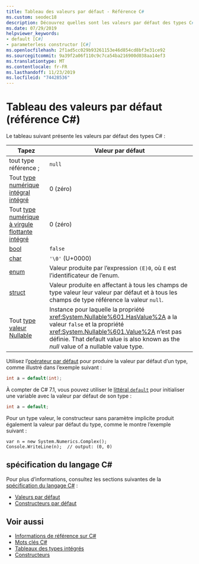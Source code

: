 ```yaml
---
title: Tableau des valeurs par défaut - Référence C#
ms.custom: seodec18
description: Découvrez quelles sont les valeurs par défaut des types C#.
ms.date: 07/29/2019
helpviewer_keywords:
- default [C#]
- parameterless constructor [C#]
ms.openlocfilehash: 2f1ad5cc029b93261153e46d854cd8bf3e31ce92
ms.sourcegitcommit: 9a39f2a06f110c9c7ca54ba216900d038aa14ef3
ms.translationtype: MT
ms.contentlocale: fr-FR
ms.lasthandoff: 11/23/2019
ms.locfileid: "74428536"
---
```

# <a name="default-values-table-c-reference"></a>Tableau des valeurs par défaut (référence C#)

Le tableau suivant présente les valeurs par défaut des types C# :

|Tapez|Valeur par défaut|
|---------|------------------|
|tout type référence ;|`null`|
|Tout [type numérique intégral intégré](../builtin-types/integral-numeric-types.md)|0 (zéro)|
|Tout [type numérique à virgule flottante intégré](../builtin-types/floating-point-numeric-types.md)|0 (zéro)|
|[bool](bool.md)|`false`|
|[char](../builtin-types/char.md)|`'\0'` (U+0000)|
|[enum](enum.md)|Valeur produite par l’expression `(E)0`, où `E` est l’identificateur de l’enum.|
|[struct](struct.md)|Valeur produite en affectant à tous les champs de type valeur leur valeur par défaut et à tous les champs de type référence la valeur `null`.|
|Tout [type valeur Nullable](../builtin-types/nullable-value-types.md)|Instance pour laquelle la propriété <xref:System.Nullable%601.HasValue%2A> a la valeur `false` et la propriété <xref:System.Nullable%601.Value%2A> n’est pas définie. That default value is also known as the *null* value of a nullable value type.|

Utilisez l’[opérateur par défaut](../operators/default.md) pour produire la valeur par défaut d’un type, comme illustré dans l’exemple suivant :

```csharp
int a = default(int);
```

À compter de C# 7.1, vous pouvez utiliser le [littéral `default`](../operators/default.md#default-literal) pour initialiser une variable avec la valeur par défaut de son type :

```csharp
int a = default;
```

Pour un type valeur, le constructeur sans paramètre implicite produit également la valeur par défaut du type, comme le montre l’exemple suivant :

```csharp-interactive
var n = new System.Numerics.Complex();
Console.WriteLine(n);  // output: (0, 0)
```

## <a name="c-language-specification"></a>spécification du langage C#

Pour plus d’informations, consultez les sections suivantes de la [spécification du langage C#](~/_csharplang/spec/introduction.md) :

- [Valeurs par défaut](~/_csharplang/spec/variables.md#default-values)
- [Constructeurs par défaut](~/_csharplang/spec/types.md#default-constructors)

## <a name="see-also"></a>Voir aussi

- [Informations de référence sur C#](../index.md)
- [Mots clés C#](index.md)
- [Tableaux des types intégrés](built-in-types-table.md)
- [Constructeurs](../../programming-guide/classes-and-structs/constructors.md)

